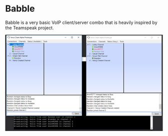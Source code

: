 # Babble
Babble is a very basic VoIP client/server combo that is heavily inspired by the Teamspeak project.

![Demo](/docs/babble-prototype.png)
